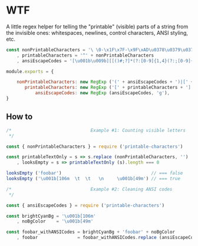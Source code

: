 # WTF

A little regex helper for telling the "printable" (visible) parts of a string from the invisible ones: whitespaces, newlines, control characters, ANSI styling, etc.

```javascript
const nonPrintableCharacters = '\ \0-\x1F\x7F-\x9F\xAD\u0378\u0379\u037F-\u0383 .... // long long regexp
    , printableCharacters = '^' + nonPrintableCharacters
    , ansiEscapeCodes = '[\u001b\u009b][[()#;?]*(?:[0-9]{1,4}(?:;[0-9]{0,4})*)?[0-9A-PRZcf-nqry=><]'

module.exports = {

    nonPrintableCharacters: new RegExp ('(' + ansiEscapeCodes + ')|[' + nonPrintableCharacters + ']', 'g'),
       printableCharacters: new RegExp ('[' + printableCharacters + ']', 'g'),
           ansiEscapeCodes: new RegExp (ansiEscapeCodes, 'g'),
}
```

## How to

```javascript
/*                              Example #1: Counting visible letters
 */

const { nonPrintableCharacters } = require ('printable-characters')

const printableTextOnly = s => s.replace (nonPrintableCharacters, '')
    , looksEmpty = s => printableTextOnly (s).length === 0

looksEmpty ('foobar')                                  // === false
looksEmpty ('\u001b[106m  \t  \t   \n     \u001b[49m') // === true
```

```javascript
/*                              Example #2: Cleaning ANSI codes
 */

const { ansiEscapeCodes } = require ('printable-characters')

const brightCyanBg = '\u001b[106m'
    , noBgColor    = '\u001b[49m'

const foobar_withANSICodes = brightCyanBg + 'foobar' + noBgColor
    , foobar               = foobar_withANSICodes.replace (ansiEscapeCodes, '') // === "foobar"
```
